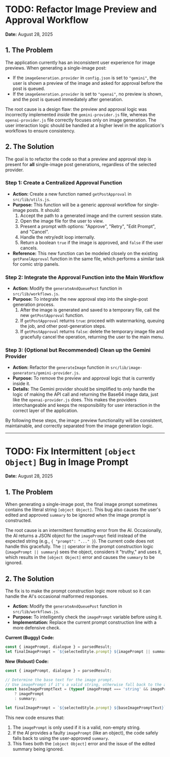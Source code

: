 # TODO: Refactor Image Preview and Approval Workflow

**Date:** August 28, 2025

## 1. The Problem

The application currently has an inconsistent user experience for image previews. When generating a single-image post:
- If the `imageGeneration.provider` in `config.json` is set to `"gemini"`, the user is shown a preview of the image and asked for approval before the post is queued.
- If the `imageGeneration.provider` is set to `"openai"`, no preview is shown, and the post is queued immediately after generation.

The root cause is a design flaw: the preview and approval logic was incorrectly implemented *inside* the `gemini-provider.js` file, whereas the `openai-provider.js` file correctly focuses only on image generation. The user interaction logic should be handled at a higher level in the application's workflows to ensure consistency.

## 2. The Solution

The goal is to refactor the code so that a preview and approval step is present for **all** single-image post generations, regardless of the selected provider.

### Step 1: Create a Centralized Approval Function

-   **Action:** Create a new function named `getPostApproval` in `src/lib/utils.js`.
-   **Purpose:** This function will be a generic approval workflow for single-image posts. It should:
    1.  Accept the path to a generated image and the current session state.
    2.  Open the image file for the user to view.
    3.  Present a prompt with options: "Approve", "Retry", "Edit Prompt", and "Cancel".
    4.  Handle the retry/edit loop internally.
    5.  Return a boolean `true` if the image is approved, and `false` if the user cancels.
-   **Reference:** This new function can be modeled closely on the existing `getPanelApproval` function in the same file, which performs a similar task for comic strip panels.

### Step 2: Integrate the Approval Function into the Main Workflow

-   **Action:** Modify the `generateAndQueuePost` function in `src/lib/workflows.js`.
-   **Purpose:** To integrate the new approval step into the single-post generation process.
    1.  After the image is generated and saved to a temporary file, call the new `getPostApproval` function.
    2.  If `getPostApproval` returns `true`: proceed with watermarking, queuing the job, and other post-generation steps.
    3.  If `getPostApproval` returns `false`: delete the temporary image file and gracefully cancel the operation, returning the user to the main menu.

### Step 3: (Optional but Recommended) Clean up the Gemini Provider

-   **Action:** Refactor the `generateImage` function in `src/lib/image-generators/gemini-provider.js`.
-   **Purpose:** To remove the preview and approval logic that is currently inside it.
-   **Details:** The Gemini provider should be simplified to *only* handle the logic of making the API call and returning the Base64 image data, just like the `openai-provider.js` does. This makes the providers interchangeable and keeps the responsibility for user interaction in the correct layer of the application.

By following these steps, the image preview functionality will be consistent, maintainable, and correctly separated from the image generation logic.

---

# TODO: Fix Intermittent `[object Object]` Bug in Image Prompt

**Date:** August 28, 2025

## 1. The Problem

When generating a single-image post, the final image prompt sometimes contains the literal string `[object Object]`. This bug also causes the user's edited and approved `summary` to be ignored when the image prompt is constructed.

The root cause is an intermittent formatting error from the AI. Occasionally, the AI returns a JSON object for the `imagePrompt` field instead of the expected string (e.g., `{ "prompt": "..." }`). The current code does not handle this gracefully. The `||` operator in the prompt construction logic (`imagePrompt || summary`) sees the object, considers it "truthy," and uses it, which results in the `[object Object]` error and causes the `summary` to be ignored.

## 2. The Solution

The fix is to make the prompt construction logic more robust so it can handle the AI's occasional malformed responses.

-   **Action:** Modify the `generateAndQueuePost` function in `src/lib/workflows.js`.
-   **Purpose:** To intelligently check the `imagePrompt` variable before using it.
-   **Implementation:** Replace the current prompt construction line with a more defensive check.

**Current (Buggy) Code:**
```javascript
const { imagePrompt, dialogue } = parsedResult;
let finalImagePrompt = `${selectedStyle.prompt} ${imagePrompt || summary}`;
```

**New (Robust) Code:**
```javascript
const { imagePrompt, dialogue } = parsedResult;

// Determine the base text for the image prompt.
// Use imagePrompt if it's a valid string, otherwise fall back to the approved summary.
const baseImagePromptText = (typeof imagePrompt === 'string' && imagePrompt.trim().length > 0)
    ? imagePrompt
    : summary;

let finalImagePrompt = `${selectedStyle.prompt} ${baseImagePromptText}`;
```

This new code ensures that:
1.  The `imagePrompt` is only used if it is a valid, non-empty string.
2.  If the AI provides a faulty `imagePrompt` (like an object), the code safely falls back to using the user-approved `summary`.
3.  This fixes both the `[object Object]` error and the issue of the edited summary being ignored.